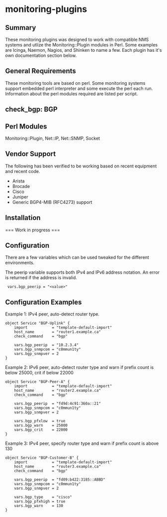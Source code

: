 # monitoring-plugins

Summary
-------

These monitoring plugins was designed to work with compatible NMS systems and utlize the Monitoring::Plugin modules in Perl.  Some examples are Icinga, Naemon, Nagios, and Shinken to name a few.  Each plugin has it's own documentation section below.


General Requirements
--------------------
These monitoring tools are based on perl.  Some monitoring systems support embedded perl interpreter and some execute the perl each run.  Information about the perl modules required are listed per script.



## check_bgp: BGP

Perl Modules
------------
 Monitoring::Plugin, Net::IP, Net::SNMP, Socket


Vendor Support
--------------
The following has been verified to be working based on recent equipment and recent code.
* Arista
* Brocade
* Cisco
* Juniper
* Generic BGP4-MIB (RFC4273) support

Installation
-------------

=== Work in progress ===

Configuration
-------------

There are a few variables which can be used tweaked for the different environments.

The peerip variable supports both IPv4 and IPv6 address notation.  An error is returned if the address is invalid.
```
 vars.bgp_peerip = "<value>"
```


Configuration Examples
----------------------

Example 1: IPv4 peer, auto-detect router type.
```
object Service "BGP-Uplink" {
	import           = "template-default-import"
	host_name        = "router1.example.ca"
	check_command    = "bgp"

	vars.bgp_peerip	 = "10.2.3.4"
	vars.bgp_snmpcom = "c0mmun1ty"
	vars.bgp_snmpver = 2
}
```

Example 2: IPv6 peer, auto-detect router type and warn if prefix count is below 25000, crit if below 22000
```
object Service "BGP-Peer-A" {
	import           = "template-default-import"
	host_name        = "router2.example.ca"
	check_command    = "bgp"

	vars.bgp_peerip  = "fd9d:4c91:360a::21"
	vars.bgp_snmpcom = "c0mmun1ty"
	vars.bgp_snmpver = 2

	vars.bgp_pfxlow  = true
	vars.bgp_warn    = 25000
	vars.bgp_crit    = 22000
}
```

Example 3: IPv4 peer, specify router type and warn if prefix count is above 130
```
object Service "BGP-Customer-B" {
	import           = "template-default-import"
	host_name        = "router3.example.ca"
	check_command    = "bgp"

	vars.bgp_peerip  = "fd09:b422:3185::ABBD"
	vars.bgp_snmpcom = "c0mmun1ty"
	vars.bgp_snmpver = 2

	vars.bgp_type    = "cisco"
	vars.bgp_pfxhigh = true
	vars.bgp_warn    = 130
}
```

